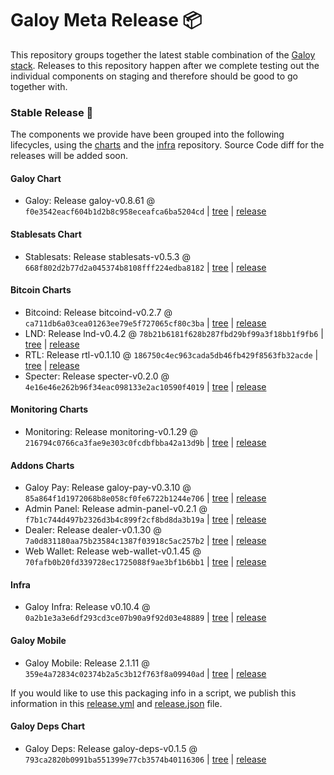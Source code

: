 # Galoy Meta Release 📦

This repository groups together the latest stable combination of the [Galoy stack](https://github.com/GaloyMoney/awesome-galoy#tech-components). 
Releases to this repository happen after we complete testing out the individual components on staging and therefore should be good to go together with.

### Stable Release 🎉

The components we provide have been grouped into the following lifecycles, using the [charts](https://github.com/GaloyMoney/charts) and the [infra](https://github.com/GaloyMoney/galoy-infra) repository. 
Source Code diff for the releases will be added soon.

#### Galoy Chart
- Galoy: Release galoy-v0.8.61 @ `f0e3542eacf604b1d2b8c958eceafca6ba5204cd` | [tree](https://github.com/GaloyMoney/charts/tree/f0e3542eacf604b1d2b8c958eceafca6ba5204cd/charts/galoy) | [release](https://github.com/GaloyMoney/charts/releases/tag/galoy-v0.8.61)

#### Stablesats Chart
- Stablesats: Release stablesats-v0.5.3 @ `668f802d2b77d2a045374b8108fff224edba8182` | [tree](https://github.com/GaloyMoney/charts/tree/668f802d2b77d2a045374b8108fff224edba8182/charts/stablesats) | [release](https://github.com/GaloyMoney/charts/releases/tag/stablesats-v0.5.3)

#### Bitcoin Charts
- Bitcoind: Release bitcoind-v0.2.7 @ `ca711db6a03cea01263ee79e5f727065cf80c3ba` | [tree](https://github.com/GaloyMoney/charts/tree/ca711db6a03cea01263ee79e5f727065cf80c3ba/charts/bitcoind) | [release](https://github.com/GaloyMoney/charts/releases/tag/bitcoind-v0.2.7)
- LND: Release lnd-v0.4.2 @ `78b21b6181f628b287fbd29bf99a3f18bb1f9fb6` | [tree](https://github.com/GaloyMoney/charts/tree/78b21b6181f628b287fbd29bf99a3f18bb1f9fb6/charts/lnd) | [release](https://github.com/GaloyMoney/charts/releases/tag/lnd-v0.4.2)
- RTL: Release rtl-v0.1.10 @ `186750c4ec963cada5db46fb429f8563fb32acde` | [tree](https://github.com/GaloyMoney/charts/tree/186750c4ec963cada5db46fb429f8563fb32acde/charts/rtl) | [release](https://github.com/GaloyMoney/charts/releases/tag/rtl-v0.1.10)
- Specter: Release specter-v0.2.0 @ `4e16e46e262b96f34eac098133e2ac10590f4019` | [tree](https://github.com/GaloyMoney/charts/tree/4e16e46e262b96f34eac098133e2ac10590f4019/charts/specter) | [release](https://github.com/GaloyMoney/charts/releases/tag/specter-v0.2.0)

#### Monitoring Charts
- Monitoring: Release monitoring-v0.1.29 @ `216794c0766ca3fae9e303c0fcdbfbba42a13d9b` | [tree](https://github.com/GaloyMoney/charts/tree/216794c0766ca3fae9e303c0fcdbfbba42a13d9b/charts/monitoring) | [release](https://github.com/GaloyMoney/charts/releases/tag/monitoring-v0.1.29)

#### Addons Charts
- Galoy Pay: Release galoy-pay-v0.3.10 @ `85a864f1d1972068b8e058cf0fe6722b1244e706` | [tree](https://github.com/GaloyMoney/charts/tree/85a864f1d1972068b8e058cf0fe6722b1244e706/charts/galoy-pay) | [release](https://github.com/GaloyMoney/charts/releases/tag/galoy-pay-v0.3.10)
- Admin Panel: Release admin-panel-v0.2.1 @ `f7b1c744d497b2326d3b4c899f2cf8bd8da3b19a` | [tree](https://github.com/GaloyMoney/charts/tree/f7b1c744d497b2326d3b4c899f2cf8bd8da3b19a/charts/admin-panel) | [release](https://github.com/GaloyMoney/charts/releases/tag/admin-panel-v0.2.1)
- Dealer: Release dealer-v0.1.30 @ `7a0d831180aa75b23584c1387f03918c5ac257b2` | [tree](https://github.com/GaloyMoney/charts/tree/7a0d831180aa75b23584c1387f03918c5ac257b2/charts/dealer) | [release](https://github.com/GaloyMoney/charts/releases/tag/dealer-v0.1.30)
- Web Wallet: Release web-wallet-v0.1.45 @ `70fafb0b20fd339728ec1725088f9ae3bf1b6bb1` | [tree](https://github.com/GaloyMoney/charts/tree/70fafb0b20fd339728ec1725088f9ae3bf1b6bb1/charts/web-wallet) | [release](https://github.com/GaloyMoney/charts/releases/tag/web-wallet-v0.1.45)

#### Infra

- Galoy Infra: Release v0.10.4 @ `0a2b1e3a3e6df293cd3ce07b90a9f92d03e48889` | [tree](https://github.com/GaloyMoney/galoy-infra/tree/0a2b1e3a3e6df293cd3ce07b90a9f92d03e48889) | [release](https://github.com/GaloyMoney/galoy-infra/releases/tag/v0.10.4)

#### Galoy Mobile

- Galoy Mobile: Release 2.1.11 @ `359e4a72834c02374b2a5c3b12f763f8a09940ad` | [tree](https://github.com/GaloyMoney/galoy-mobile/tree/359e4a72834c02374b2a5c3b12f763f8a09940ad) | [release](https://github.com/GaloyMoney/galoy-mobile/releases/tag/2.1.11)

If you would like to use this packaging info in a script, we publish this information in this [release.yml](./release.yml) and [release.json](./release.json) file.

#### Galoy Deps Chart
- Galoy Deps: Release galoy-deps-v0.1.5 @ `793ca2820b0991ba551399e77cb3574b40116306` | [tree](https://github.com/GaloyMoney/charts/tree/793ca2820b0991ba551399e77cb3574b40116306/charts/galoy-deps) | [release](https://github.com/GaloyMoney/charts/releases/tag/galoy-deps-v0.1.5)
